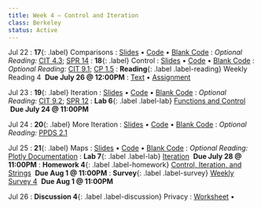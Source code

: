 ```yaml
---
title: Week 4 — Control and Iteration
class: Berkeley
status: Active
---
```


Jul 22
: **17**{: .label} Comparisons
  : [Slides](https://docs.google.com/presentation/d/1Nbnhk9ytByEZYGaHBn5A_kjW-SVv9gNnE11usewYZLA/edit#slide=id.g2788e6637ca_0_6) &#8226; [Code](https://datahub.berkeley.edu/hub/user-redirect/git-pull?repo=https%3A%2F%2Fgithub.com%2Fdata-6-berkeley%2Fmaterials-su24&urlpath=tree%2Fmaterials-su24%2Flectures%2Flec16%2Flec16.ipynb&branch=main) &#8226; [Blank Code](https://datahub.berkeley.edu/hub/user-redirect/git-pull?repo=https%3A%2F%2Fgithub.com%2Fdata-6-berkeley%2Fmaterials-su24&urlpath=tree%2Fmaterials-su24%2Flectures%2Flec16%2Flec16-blank.ipynb&branch=main)
: *Optional Reading:* [CIT 4.3](https://inferentialthinking.com/chapters/04/3/Comparison.html); [SPR 14](https://cs.stanford.edu/people/nick/py/python-if.html)
: **18**{: .label} Control
  : [Slides](https://docs.google.com/presentation/d/1-3POWCzibl6RsMwQXTNV_gAFFXDQ-YYhOOiQZKZCfzU/edit#slide=id.g122291cd61f_0_714) &#8226; [Code](https://datahub.berkeley.edu/hub/user-redirect/git-pull?repo=https%3A%2F%2Fgithub.com%2Fdata-6-berkeley%2Fmaterials-su24&urlpath=tree%2Fmaterials-su24%2Flectures%2Flec17%2Flec17.ipynb&branch=main) &#8226; [Blank Code](https://datahub.berkeley.edu/hub/user-redirect/git-pull?repo=https%3A%2F%2Fgithub.com%2Fdata-6-berkeley%2Fmaterials-su24&urlpath=tree%2Fmaterials-su24%2Flectures%2Flec17%2Flec17-blank.ipynb&branch=main)
: *Optional Reading:* [CIT 9.1](https://inferentialthinking.com/chapters/09/1/Conditional_Statements.html); [CP 1.5](http://composingprograms.com/pages/15-control.html)
: **Reading**{: .label .label-reading} Weekly Reading 4 &nbsp;**Due July 26 @ 12:00PM**
  : [Text](https://bcourses.berkeley.edu/courses/1535590/files) &#8226; [Assignment](https://docs.google.com/document/d/1UXbnbQcLp_bAGzjIe577zvi7_k7qbnassVrmZVYQ9L8/edit)

Jul 23
: **19**{: .label} Iteration
  : [Slides](https://docs.google.com/presentation/d/1XbX6hXJHPDv54mIAiFZvrMaM42fKNewnZgxXXlkmYT8/edit?usp=sharing) &#8226; [Code](https://datahub.berkeley.edu/hub/user-redirect/git-pull?repo=https%3A%2F%2Fgithub.com%2Fdata-6-berkeley%2Fmaterials-su24&urlpath=tree%2Fmaterials-su24%2Flectures%2Flec18%2Flec18.ipynb&branch=main) &#8226; [Blank Code](https://datahub.berkeley.edu/hub/user-redirect/git-pull?repo=https%3A%2F%2Fgithub.com%2Fdata-6-berkeley%2Fmaterials-su24&urlpath=tree%2Fmaterials-su24%2Flectures%2Flec18%2Flec18-blank.ipynb&branch=main)
: *Optional Reading:* [CIT 9.2](https://inferentialthinking.com/chapters/09/2/Iteration.html); [SPR 12](https://cs.stanford.edu/people/nick/py/python-for.html)
: **Lab 6**{: .label .label-lab} [Functions and Control](https://datahub.berkeley.edu/hub/user-redirect/git-pull?repo=https%3A%2F%2Fgithub.com%2Fdata-6-berkeley%2Fmaterials-su24&urlpath=tree%2Fmaterials-su24%2Flab%2Flab06%2Flab06.ipynb&branch=main) &nbsp;**Due July 24 @ 11:00PM**

Jul 24
: **20**{: .label} More Iteration
  : [Slides](https://docs.google.com/presentation/d/12UORBotNyMNX_pewggLPeevyGx31kqq-nTcuUoe9QL8/edit#slide=id.g25bff3a8bb9_0_300) &#8226; [Code](https://datahub.berkeley.edu/hub/user-redirect/git-pull?repo=https%3A%2F%2Fgithub.com%2Fdata-6-berkeley%2Fmaterials-su24&urlpath=tree%2Fmaterials-su24%2Flectures%2Flec19%2Flec19.ipynb&branch=main) &#8226; [Blank Code](https://datahub.berkeley.edu/hub/user-redirect/git-pull?repo=https%3A%2F%2Fgithub.com%2Fdata-6-berkeley%2Fmaterials-su24&urlpath=tree%2Fmaterials-su24%2Flectures%2Flec19%2Flec19-blank.ipynb&branch=main)
: *Optional Reading:* [PPDS 2.1](https://www.tomasbeuzen.com/python-programming-for-data-science/chapters/chapter2-loops-functions.html#for-loops)

Jul 25
: **21**{: .label} Maps
  : [Slides](https://docs.google.com/presentation/d/1p5xWdl3GVLdHgAV8MQ6aD2GTP_wunNHxKIg6RZr3ifk/edit?usp=sharing) &#8226; [Code](https://datahub.berkeley.edu/hub/user-redirect/git-pull?repo=https%3A%2F%2Fgithub.com%2Fdata-6-berkeley%2Fmaterials-su24&urlpath=tree%2Fmaterials-su24%2Flectures%2Flec20%2Flec20.ipynb&branch=main) &#8226; [Blank Code](https://datahub.berkeley.edu/hub/user-redirect/git-pull?repo=https%3A%2F%2Fgithub.com%2Fdata-6-berkeley%2Fmaterials-su24&urlpath=tree%2Fmaterials-su24%2Flectures%2Flec20%2Flec20-blank.ipynb&branch=main)
: *Optional Reading:* [Plotly Documentation](https://plotly.com/python/plotly-express/)
: **Lab 7**{: .label .label-lab} [Iteration](https://datahub.berkeley.edu/hub/user-redirect/git-pull?repo=https%3A%2F%2Fgithub.com%2Fdata-6-berkeley%2Fmaterials-su24&urlpath=tree%2Fmaterials-su24%2Flab%2Flab07%2Flab07.ipynb&branch=main) &nbsp;**Due July 28 @ 11:00PM**
: **Homework 4**{: .label .label-homework} [Control, Iteration, and Strings](https://datahub.berkeley.edu/hub/user-redirect/git-pull?repo=https%3A%2F%2Fgithub.com%2Fdata-6-berkeley%2Fmaterials-su24&urlpath=tree%2Fmaterials-su24%2Fhw%2Fhw04%2Fhw04.ipynb&branch=main) &nbsp;**Due Aug 1 @ 11:00PM**
: **Survey**{: .label .label-survey} [Weekly Survey 4](https://forms.gle/XrdeLd9WwTvpEyGEA) &nbsp;**Due Aug 1 @ 11:00PM**

Jul 26
: **Discussion 4**{: .label .label-discussion} Privacy
  : [Worksheet](https://data6.org/su24/assignments/disc04.pdf) &#8226; <!--[Solutions](./assignments/disc04-sols.pdf) -->
